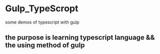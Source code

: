 # Gulp_TypeScropt
some demos of typescript with gulp
## the purpose is learning typescript language && the using method of gulp
